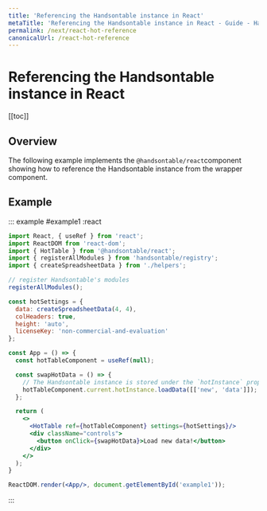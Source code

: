 ```yaml
---
title: 'Referencing the Handsontable instance in React'
metaTitle: 'Referencing the Handsontable instance in React - Guide - Handsontable Documentation'
permalink: /next/react-hot-reference
canonicalUrl: /react-hot-reference
---
```


# Referencing the Handsontable instance in React

[[toc]]

## Overview

The following example implements the `@handsontable/react`component showing how to reference the Handsontable instance from the wrapper component.

## Example

::: example #example1 :react
```jsx
import React, { useRef } from 'react';
import ReactDOM from 'react-dom';
import { HotTable } from '@handsontable/react';
import { registerAllModules } from 'handsontable/registry';
import { createSpreadsheetData } from './helpers';

// register Handsontable's modules
registerAllModules();

const hotSettings = {
  data: createSpreadsheetData(4, 4),
  colHeaders: true,
  height: 'auto',
  licenseKey: 'non-commercial-and-evaluation'
};

const App = () => {
  const hotTableComponent = useRef(null);

  const swapHotData = () => {
    // The Handsontable instance is stored under the `hotInstance` property of the wrapper component.
    hotTableComponent.current.hotInstance.loadData([['new', 'data']]);
  };

  return (
    <>
      <HotTable ref={hotTableComponent} settings={hotSettings}/>
      <div className="controls">
        <button onClick={swapHotData}>Load new data!</button>
      </div>
    </>
  );
}

ReactDOM.render(<App/>, document.getElementById('example1'));
```
:::
